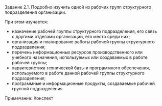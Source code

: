 Задание 2.1. Подробно изучить одной из рабочих групп структурного подразделения организации. 

При этом изучается:
*	назначение рабочей группы структурного подразделения, его связь с другими отделами организации, его место среди них;
*	организация и планирование работы рабочей группы структурного подразделения; 
*	перечень информационных ресурсов производственного или учебного назначения, используемых или создаваемых в работе рабочей группы;
*	характеристика технической базы и программного обеспечения, используемого в работе данной рабочей группы структурного подразделения; 
*	программные и информационные продукты, создаваемые рабочей группой подразделения.

Примечание: Конспект 
